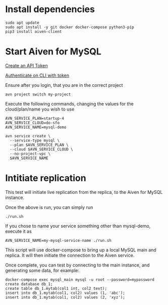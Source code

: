 # Install dependencies
```
sudo apt update
sudo apt install -y git docker docker-compose python3-pip
pip3 install aiven-client
```

# Start Aiven for MySQL

[Create an API Token](https://developer.aiven.io/docs/platform/howto/create_authentication_token)

[Authenticate on CLI with token](https://developer.aiven.io/docs/tools/cli.html#authenticate)

Ensure after you login, that you are in the correct project

```
avn project switch my-project
```

Execute the following commands, changing the values for the cloud/plan/name you wish to use
```
AVN_SERVICE_PLAN=startup-4
AVN_SERVICE_CLOUD=do-sfo
AVN_SERVICE_NAME=mysql-demo

avn service create \
  --service-type mysql \
  --plan $AVN_SERVICE_PLAN \
  --cloud $AVN_SERVICE_CLOUD \
  --no-project-vpc \
  $AVN_SERVICE_NAME

```

# Intitiate replication 

This test will initiate live replication from the replica, to the Aiven for MySQL instance. 

Once the above is run, you can simply run 

```
./run.sh
```

If you chose to name your service something other than mysql-demo, execute it as

```
AVN_SERVICE_NAME=my-mysql-service-name ./run.sh
```

This script will use docker-compose to bring up a local MySQL main and replica. It will then initiate the connection to the Aiven service. 

Once complete, you can test by connecting to the main instance, and generating some data, for example:
```
docker-compose exec mysql_main mysql -u root --password=mypassword
create database db_1;
create table db_1.mytab(col1 int, col2 text);
insert into db_1.mytab(col1, col2) values (1, 'abc');
insert into db_1.mytab(col1, col2) values (2, 'xyz');
```